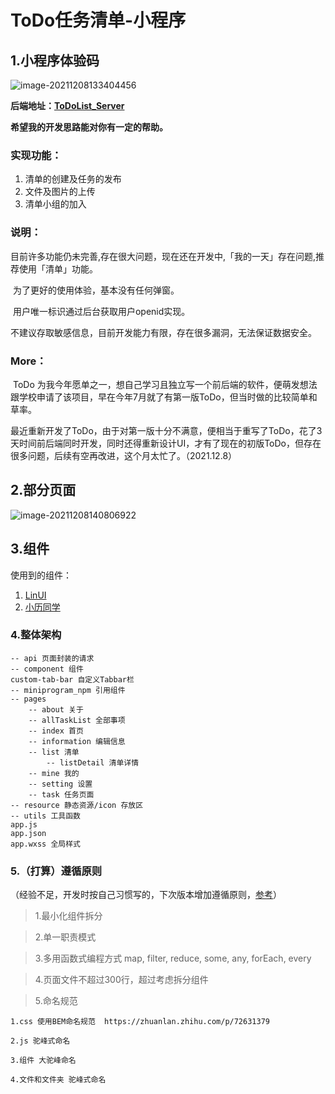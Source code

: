 # ToDo任务清单-小程序

## 1.小程序体验码

<img src="https://gitee.com/wx_a1fae56917/images/raw/master/TyporaImages/image-20211208133404456.png" alt="image-20211208133404456"  />

**后端地址：[ToDoList_Server](https://github.com/fangfang1122/ToDoList_Server)**

**希望我的开发思路能对你有一定的帮助。**

### 实现功能：

1. 清单的创建及任务的发布
2. 文件及图片的上传
3. 清单小组的加入

### 说明：

​    目前许多功能仍未完善,存在很大问题，现在还在开发中,「我的一天」存在问题,推荐使用「清单」功能。

​	为了更好的使用体验，基本没有任何弹窗。

​	用户唯一标识通过后台获取用户openid实现。

​	不建议存取敏感信息，目前开发能力有限，存在很多漏洞，无法保证数据安全。

### More：

​    ToDo 为我今年愿单之一，想自己学习且独立写一个前后端的软件，便萌发想法跟学校申请了该项目，早在今年7月就了有第一版ToDo，但当时做的比较简单和草率。

​    最近重新开发了ToDo，由于对第一版十分不满意，便相当于重写了ToDo，花了3天时间前后端同时开发，同时还得重新设计UI，才有了现在的初版ToDo，但存在很多问题，后续有空再改进，这个月太忙了。（2021.12.8）

## 2.部分页面

![image-20211208140806922](https://gitee.com/wx_a1fae56917/images/raw/master/TyporaImages/image-20211208140806922.png)

## 3.组件

使用到的组件：

1. [LinUI](https://doc.mini.talelin.com/start/)
2. [小历同学](https://treadpit.github.io/wx_calendar/)

### 4.整体架构

```
-- api 页面封装的请求
-- component 组件
custom-tab-bar 自定义Tabbar栏
-- miniprogram_npm 引用组件
-- pages
    -- about 关于
    -- allTaskList 全部事项
    -- index 首页
    -- information 编辑信息
    -- list 清单
    	-- listDetail 清单详情
    -- mine 我的
    -- setting 设置
    -- task 任务页面
-- resource 静态资源/icon 存放区
-- utils 工具函数
app.js
app.json 
app.wxss 全局样式
```

### 5.（打算）遵循原则

（经验不足，开发时按自己习惯写的，下次版本增加遵循原则，[参考](https://github.com/MrXujiang/openCoder/tree/master/webapp)）

> 1.最小化组件拆分

> 2.单一职责模式

> 3.多用函数式编程方式 map, filter, reduce, some, any, forEach, every

> 4.页面文件不超过300行，超过考虑拆分组件

> 5.命名规范

```
1.css 使用BEM命名规范  https://zhuanlan.zhihu.com/p/72631379

2.js 驼峰式命名  

3.组件 大驼峰命名  

4.文件和文件夹 驼峰式命名
```

